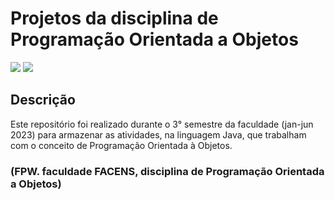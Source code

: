 # Projetos da disciplina de Programação Orientada a Objetos
<img loading="lazy" src="https://img.shields.io/badge/java-%23ED8B00.svg?style=for-the-badge&logo=openjdk&logoColor=white" target="_blank"></a>
<img loading="lazy" src="https://img.shields.io/badge/NetBeansIDE-1B6AC6.svg?style=for-the-badge&logo=apache-netbeans-ide&logoColor=white" target="_blank"></a>

## Descrição
Este repositório foi realizado durante o 3° semestre da faculdade (jan-jun 2023) para armazenar as atividades, na linguagem Java, que trabalham com o conceito de Programação Orientada à Objetos. 

### (FPW. faculdade FACENS, disciplina de Programação Orientada a Objetos)
